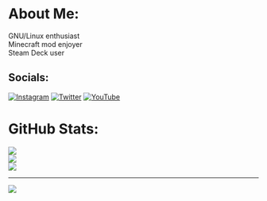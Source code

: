 # About Me:
GNU/Linux enthusiast<br>Minecraft mod enjoyer<br>Steam Deck user


## Socials:
[![Instagram](https://img.shields.io/badge/Instagram-%23E4405F.svg?logo=Instagram&logoColor=white)](https://instagram.com/mateowoetam) [![Twitter](https://img.shields.io/badge/Twitter-%231DA1F2.svg?logo=Twitter&logoColor=white)](https://twitter.com/MateOrlaineta26) [![YouTube](https://img.shields.io/badge/YouTube-%23FF0000.svg?logo=YouTube&logoColor=white)](https://youtube.com/@mateowoetam) 
# GitHub Stats:
![](https://github-readme-stats.vercel.app/api?username=Mathew420w0&theme=dark&hide_border=true&include_all_commits=true&count_private=false)<br/>
![](https://github-readme-streak-stats.herokuapp.com/?user=Mathew420w0&theme=dark&hide_border=true)<br/>
![](https://github-readme-stats.vercel.app/api/top-langs/?username=Mathew420w0&theme=dark&hide_border=true&include_all_commits=true&count_private=false&layout=compact)

---
[![](https://visitcount.itsvg.in/api?id=Mathew420w0&icon=2&color=12)](https://visitcount.itsvg.in)
